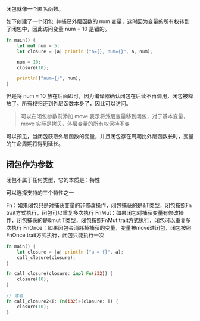 

闭包就像一个匿名函数。

如下创建了一个闭包, 并捕获外层函数的 num 变量，这时因为变量的所有权转到了闭包中，因此访问变量 num = 10 是错的。

```rust
fn main() {
    let mut num = 5;
    let closure = |a| println!("a={}, num={}", a, num);

    num = 10;
    closure(10);

    println!("num={}", num);
}
```

但是将 num = 10 放在后面即可，因为编译器确认闭包在后续不再调用，闭包被释放了。所有权归还到外层函数本身了，因此可以访问。

> 可以在闭包参数前添加 move 表示将外层变量移到闭包，对于基本变量，move 实际是拷贝，外层变量的所有权保持不变

可以预见，当闭包获取外层函数的变量，并且闭包存在周期比外层函数长时，变量的生命周期将得到延长。

## 闭包作为参数

闭包不属于任何类型，它的本质是：特性

可以选择支持的三个特性之一

Fn：如果闭包只是对捕获变量的非修改操作，闭包捕获的是&T类型，闭包按照Fn trait方式执行，闭包可以重复多次执行
FnMut：如果闭包对捕获变量有修改操作，闭包捕获的是&mut T类型，闭包按照FnMut trait方式执行，闭包可以重复多次执行
FnOnce：如果闭包会消耗掉捕获的变量，变量被move进闭包，闭包按照FnOnce trait方式执行，闭包只能执行一次

```rust
fn main() {
    let closure = |a| println!("a = {}", a);
    call_closure(closure);
}

fn call_closure(closure: impl Fn(i32)) {
    closure(10);
}

// 或者
fn call_closure2<T: Fn(i32)>(closure: T) {
    closure(10);
}
```
